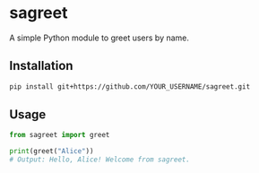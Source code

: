 # sagreet

A simple Python module to greet users by name.

## Installation

```bash
pip install git+https://github.com/YOUR_USERNAME/sagreet.git
```

## Usage

```python
from sagreet import greet

print(greet("Alice"))
# Output: Hello, Alice! Welcome from sagreet.
```
